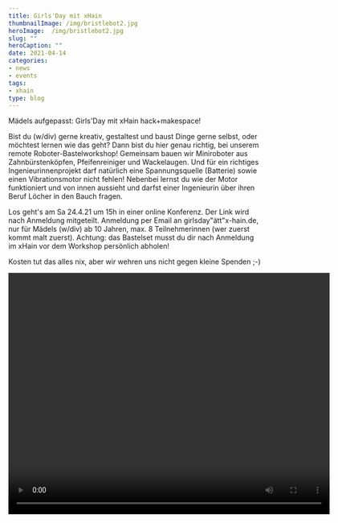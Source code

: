 ```yaml
---
title: Girls'Day mit xHain
thumbnailImage: /img/bristlebot2.jpg
heroImage:  /img/bristlebot2.jpg
slug: ""
heroCaption: ""
date: 2021-04-14
categories:
- news
- events
tags:
- xhain
type: blog
---
```


Mädels aufgepasst: Girls'Day mit xHain hack+makespace!


Bist du (w/div) gerne kreativ, gestaltest und baust Dinge gerne selbst, oder möchtest lernen wie das geht? Dann bist du hier genau richtig, bei unserem remote Roboter-Bastelworkshop! Gemeinsam bauen wir Miniroboter aus Zahnbürstenköpfen, Pfeifenreiniger und Wackelaugen. Und für ein richtiges Ingenieurinnenprojekt darf natürlich eine Spannungsquelle (Batterie) sowie einen Vibrationsmotor nicht fehlen! Nebenbei lernst du wie der Motor funktioniert und von innen aussieht und darfst einer Ingenieurin über ihren Beruf Löcher in den Bauch fragen. 


Los geht's am Sa 24.4.21 um 15h in einer online Konferenz. Der Link wird nach Anmeldung mitgeteilt. Anmeldung per Email an girlsday"ätt"x-hain.de, nur für Mädels (w/div) ab 10 Jahren, max. 8 Teilnehmerinnen (wer zuerst kommt malt zuerst). Achtung: das Bastelset musst du dir nach Anmeldung im xHain vor dem Workshop persönlich abholen!

Kosten tut das alles nix, aber wir wehren uns nicht gegen kleine Spenden ;-)


<video width="640" height="480" controls>
  <source src="/img/bristlebot2.mp4" type="video/mp4">
</video>
